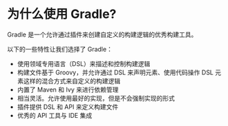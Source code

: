# 为什么使用 Gradle?
Gradle 是一个允许通过插件来创建自定义的构建逻辑的优秀构建工具。

以下的一些特性让我们选择了 Gradle：
* 使用领域专用语言（DSL）来描述和控制构建逻辑
* 构建文件基于 Groovy，并允许通过 DSL 来声明元素、使用代码操作 DSL 元素这样的混合方式来自定义的构建逻辑
* 内置了 Maven 和 Ivy 来进行依赖管理
* 相当灵活。允许使用最好的实现，但是不会强制实现的形式
* 插件提供 DSL 和 API 来定义构建文件
* 优秀的 API 工具与 IDE 集成

